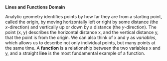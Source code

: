 **Lines and Functions Domain**

Analytic geometry identifies points by how far they are from a starting point, called the origin, by moving horizontally left or right by some distance (the *x*-direction) and vertically up or down by a distance (the *y*-direction). The point (x, y) describes the horizontal distance x, and the vertical distance y, that the point is from the origin. We can also think of x and y as *variables*, which allows us to describe not only individual points, but many points at the same time. A **function** is a relationship between the two variables x and y, and a straight **line** is the most fundamental example of a function. 
